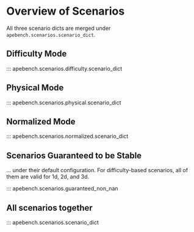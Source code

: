 # Overview of Scenarios

All three scenario dicts are merged under `apebench.scenarios.scenario_dict`.

## Difficulty Mode

::: apebench.scenarios.difficulty.scenario_dict

## Physical Mode

::: apebench.scenarios.physical.scenario_dict

## Normalized Mode

::: apebench.scenarios.normalized.scenario_dict

## Scenarios Guaranteed to be Stable

... under their default configuration. For difficulty-based scenarios, all of them are valid for 1d, 2d, and 3d.

::: apebench.scenarios.guaranteed_non_nan

## All scenarios together

::: apebench.scenarios.scenario_dict